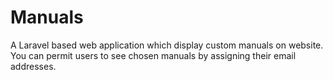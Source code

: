 # Manuals

A Laravel based web application which display custom manuals on website. You can permit users to see chosen manuals by assigning their email addresses.
